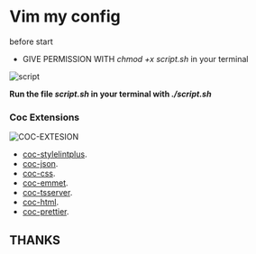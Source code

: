 # Vim my config
before start
* GIVE PERMISSION WITH *chmod +x script.sh* in your terminal

![script](https://cdn.pixabay.com/photo/2015/06/24/15/45/code-820275_960_720.jpg)

**Run the file _script.sh_ in your terminal with _./script.sh_**
### Coc Extensions
![COC-EXTESION](https://www.google.com/url?sa=i&url=https%3A%2F%2Fgithub.com%2Fneoclide%2Fcoc.nvim&psig=AOvVaw1t5UvvhV_tv2kzGKPulqYo&ust=1607309749583000&source=images&cd=vfe&ved=0CAIQjRxqFwoTCLi9ieCtuO0CFQAAAAAdAAAAABAD)

* [coc-stylelintplus](https://github.com/bmatcuk/coc-stylelintplus). 
* [coc-json](https://github.com/neoclide/coc-json).
* [coc-css](https://github.com/neoclide/coc-css).
* [coc-emmet](https://github.com/neoclide/coc-emmet).
* [coc-tsserver](https://github.com/neoclide/coc-tsserver).
* [coc-html](https://github.com/neoclide/coc-html).
* [coc-prettier](https://github.com/neoclide/coc-prettier).

## THANKS

